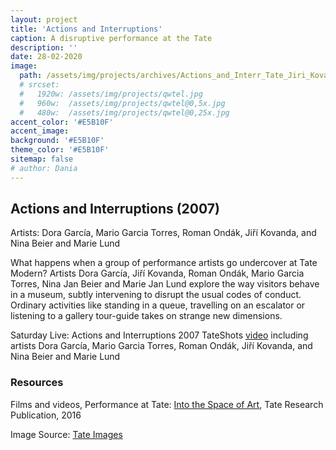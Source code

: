 ```yaml
---
layout: project
title: 'Actions and Interruptions'
caption: A disruptive performance at the Tate
description: ''
date: 28-02-2020
image: 
  path: /assets/img/projects/archives/Actions_and_Interr_Tate_Jiri_Kovanda_Kissing_thru_the_glass.jpg
  # srcset: 
  #   1920w: /assets/img/projects/qwtel.jpg
  #   960w:  /assets/img/projects/qwtel@0,5x.jpg
  #   480w:  /assets/img/projects/qwtel@0,25x.jpg
accent_color: '#E5B10F'
accent_image:
background: '#E5B10F'
theme_color: '#E5B10F'
sitemap: false
# author: Dania
---
```

## Actions and Interruptions (2007)

Artists: Dora García, Mario Garcia Torres, Roman Ondák, Jiří Kovanda, and Nina Beier and Marie Lund

What happens when a group of performance artists go undercover at Tate Modern? Artists Dora García, Jiří Kovanda, Roman Ondák, Mario Garcia Torres, Nina Jan Beier and Marie Jan Lund explore the way visitors behave in a museum, subtly intervening to disrupt the usual codes of conduct.
Ordinary activities like standing in a queue, travelling on an escalator or listening to a gallery tour-guide takes on strange new dimensions.

Saturday Live: Actions and Interruptions 2007
TateShots [video](https://www.youtube.com/watch?v=f1jBHNQb2-A&t=41s) including artists Dora García, Mario Garcia Torres, Roman Ondák, Jiří Kovanda, and Nina Beier and Marie Lund

### Resources

Films and videos, Performance at Tate: [Into the Space of Art](https://www.tate.org.uk/research/publications/performance-at-tate/resources/films-and-videos/actions-and-interruptions), Tate Research Publication, 2016

Image Source: [Tate Images](https://www.tate-images.com/results.asp?txtkeys1=actions)
